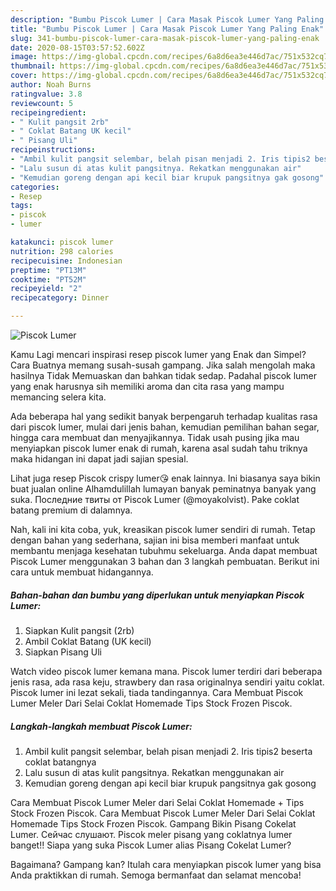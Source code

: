 ```yaml
---
description: "Bumbu Piscok Lumer | Cara Masak Piscok Lumer Yang Paling Enak"
title: "Bumbu Piscok Lumer | Cara Masak Piscok Lumer Yang Paling Enak"
slug: 341-bumbu-piscok-lumer-cara-masak-piscok-lumer-yang-paling-enak
date: 2020-08-15T03:57:52.602Z
image: https://img-global.cpcdn.com/recipes/6a8d6ea3e446d7ac/751x532cq70/piscok-lumer-foto-resep-utama.jpg
thumbnail: https://img-global.cpcdn.com/recipes/6a8d6ea3e446d7ac/751x532cq70/piscok-lumer-foto-resep-utama.jpg
cover: https://img-global.cpcdn.com/recipes/6a8d6ea3e446d7ac/751x532cq70/piscok-lumer-foto-resep-utama.jpg
author: Noah Burns
ratingvalue: 3.8
reviewcount: 5
recipeingredient:
- " Kulit pangsit 2rb"
- " Coklat Batang UK kecil"
- " Pisang Uli"
recipeinstructions:
- "Ambil kulit pangsit selembar, belah pisan menjadi 2. Iris tipis2 beserta coklat batangnya"
- "Lalu susun di atas kulit pangsitnya. Rekatkan menggunakan air"
- "Kemudian goreng dengan api kecil biar krupuk pangsitnya gak gosong"
categories:
- Resep
tags:
- piscok
- lumer

katakunci: piscok lumer 
nutrition: 298 calories
recipecuisine: Indonesian
preptime: "PT13M"
cooktime: "PT52M"
recipeyield: "2"
recipecategory: Dinner

---
```



![Piscok Lumer](https://img-global.cpcdn.com/recipes/6a8d6ea3e446d7ac/751x532cq70/piscok-lumer-foto-resep-utama.jpg)

Kamu Lagi mencari inspirasi resep piscok lumer yang Enak dan Simpel? Cara Buatnya memang susah-susah gampang. Jika salah mengolah maka hasilnya Tidak Memuaskan dan bahkan tidak sedap. Padahal piscok lumer yang enak harusnya sih memiliki aroma dan cita rasa yang mampu memancing selera kita.

Ada beberapa hal yang sedikit banyak berpengaruh terhadap kualitas rasa dari piscok lumer, mulai dari jenis bahan, kemudian pemilihan bahan segar, hingga cara membuat dan menyajikannya. Tidak usah pusing jika mau menyiapkan piscok lumer enak di rumah, karena asal sudah tahu triknya maka hidangan ini dapat jadi sajian spesial.

Lihat juga resep Piscok crispy lumer😘 enak lainnya. Ini biasanya saya bikin buat jualan online Alhamdulillah lumayan banyak peminatnya banyak yang suka. Последние твиты от Piscok Lumer (@moyakolvist). Pake coklat batang premium di dalamnya.


Nah, kali ini kita coba, yuk, kreasikan piscok lumer sendiri di rumah. Tetap dengan bahan yang sederhana, sajian ini bisa memberi manfaat untuk membantu menjaga kesehatan tubuhmu sekeluarga. Anda dapat membuat Piscok Lumer menggunakan 3 bahan dan 3 langkah pembuatan. Berikut ini cara untuk membuat hidangannya.

<!--inarticleads1-->

##### Bahan-bahan dan bumbu yang diperlukan untuk menyiapkan Piscok Lumer:

1. Siapkan  Kulit pangsit (2rb)
1. Ambil  Coklat Batang (UK kecil)
1. Siapkan  Pisang Uli


Watch video piscok lumer kemana mana. Piscok lumer terdiri dari beberapa jenis rasa, ada rasa keju, strawbery dan rasa originalnya sendiri yaitu coklat. Piscok lumer ini lezat sekali, tiada tandingannya. Cara Membuat Piscok Lumer Meler Dari Selai Coklat Homemade Tips Stock Frozen Piscok. 

<!--inarticleads2-->

##### Langkah-langkah membuat Piscok Lumer:

1. Ambil kulit pangsit selembar, belah pisan menjadi 2. Iris tipis2 beserta coklat batangnya
1. Lalu susun di atas kulit pangsitnya. Rekatkan menggunakan air
1. Kemudian goreng dengan api kecil biar krupuk pangsitnya gak gosong


Cara Membuat Piscok Lumer Meler dari Selai Coklat Homemade + Tips Stock Frozen Piscok. Cara Membuat Piscok Lumer Meler Dari Selai Coklat Homemade Tips Stock Frozen Piscok. Gampang Bikin Pisang Cokelat Lumer. Сейчас слушают. Piscok meler pisang yang coklatnya lumer banget!! Siapa yang suka Piscok Lumer alias Pisang Cokelat Lumer? 

Bagaimana? Gampang kan? Itulah cara menyiapkan piscok lumer yang bisa Anda praktikkan di rumah. Semoga bermanfaat dan selamat mencoba!
